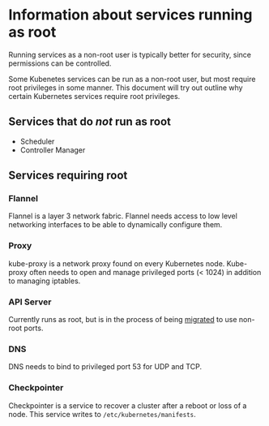 # Information about services running as root

Running services as a non-root user is typically better for security, since
permissions can be controlled.

Some Kubenetes services can be run as a non-root user, but most require root
privileges in some manner. This document will try out outline why certain
Kubernetes services require root privileges.

## Services that do *not* run as root

* Scheduler
* Controller Manager

## Services requiring root

### Flannel

Flannel is a layer 3 network fabric. Flannel needs access to low level
networking interfaces to be able to dynamically configure them.

### Proxy

kube-proxy is a network proxy found on every Kubernetes node. Kube-proxy often
needs to open and manage privileged ports (< 1024) in addition to managing iptables.

### API Server

Currently runs as root, but is in the process of being
[migrated](https://github.com/kubernetes-incubator/bootkube/pull/789) to use
non-root ports.

### DNS

DNS needs to bind to privileged port 53 for UDP and TCP.

### Checkpointer

Checkpointer is a service to recover a cluster after a reboot or loss of a node.
This service writes to `/etc/kubernetes/manifests`.
